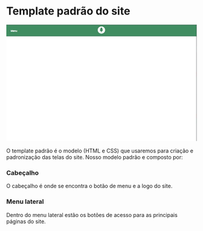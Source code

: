 # Template padrão do site

![image](img/template.JPG)

O template padrão é o modelo (HTML e CSS) que usaremos para criação e padronização das telas do site.
Nosso modelo padrão e composto por:
### Cabeçalho
O cabeçalho é onde se encontra o botão de menu e a logo do site.
### Menu lateral
Dentro do menu lateral estão os botões de acesso para as principais páginas do site.
